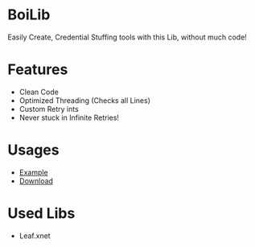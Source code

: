# BoiLib
 Easily Create, Credential Stuffing tools with this Lib, without much code!
 
 # Features
 - Clean Code
 - Optimized Threading (Checks all Lines)
 - Custom Retry ints
 - Never stuck in Infinite Retries!

# Usages
- [Example](https://github.com/YoBoiiiiii/BoiLib/blob/main/Example/Program.cs)
- [Download](https://github.com/YoBoiiiiii/BoiLib/tree/main/BoiLib)

# Used Libs
- Leaf.xnet


 
